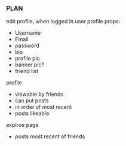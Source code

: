 ### PLAN

edit profile, when logged in user profile props:
- Username
- Email
- password
- bio
- profile pic
- banner pic?
- friend list

profile 
- viewable by friends
- can put posts
- in order of most recent
- posts likeable

explroe page
- posts most recent of friends